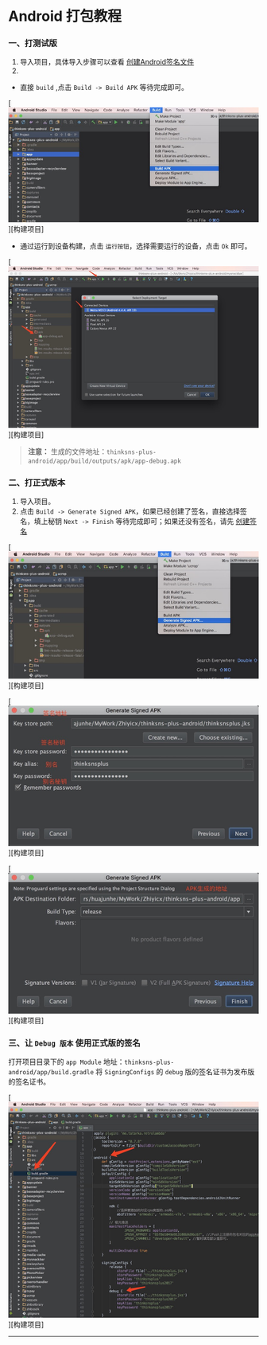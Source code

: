 # Android 打包教程

### 一、打测试版
1. 导入项目，具体导入步骤可以查看 [创建Android签名文件](AndroidCreateSignatureFileTutorial.md)
2.
 * 直接 `build` ,点击 `Build -> Build APK` 等待完成即可。

[![build_apk1]][构建项目]

 * 通过运行到设备构建，点击 `运行按钮`，选择需要运行的设备，点击 `Ok` 即可。

[![build_apk2]][构建项目]

> **注意：** 生成的文件地址：`thinksns-plus-android/app/build/outputs/apk/app-debug.apk`


### 二、打正式版本

1. 导入项目。
2. 点击 `Build -> Generate Signed APK`，如果已经创建了签名，直接选择签名，填上秘钥 `Next -> Finish` 等待完成即可；如果还没有签名，请先 [创建签名](AndroidPackageTutorial.md)

[![build_apk3]][构建项目]

[![build_apk4]][构建项目]

[![build_apk5]][构建项目]


### 三、让 `Debug 版本` 使用正式版的签名
打开项目目录下的 `app Module` 地址：`thinksns-plus-android/app/build.gradle`
将 `SigningConfigs` 的 `debug` 版的签名证书为发布版的签名证书。

[![build_apk6]][构建项目]











--------------------------------
[build_apk1]:../image/build_apk1.jpeg "构建项目"
[build_apk2]:../image/build_apk2.jpeg "构建项目"
[build_apk3]:../image/build_apk3.jpeg "构建项目"
[build_apk4]:../image/build_apk4.jpeg "构建项目"
[build_apk5]:../image/build_apk5.jpeg "构建项目"
[build_apk6]:../image/build_apk6.jpeg "构建项目"